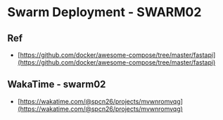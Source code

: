# Swarm Deployment - SWARM02

## Ref
- [https://github.com/docker/awesome-compose/tree/master/fastapi](https://github.com/docker/awesome-compose/tree/master/fastapi)

## WakaTime - swarm02
- [https://wakatime.com/@spcn26/projects/mvwnromvqg](https://wakatime.com/@spcn26/projects/mvwnromvqg)